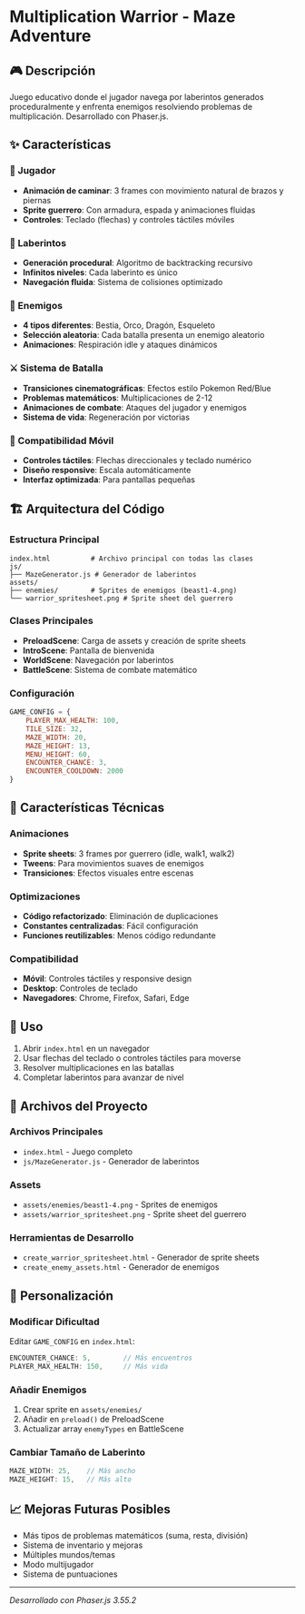 # Multiplication Warrior - Maze Adventure

## 🎮 Descripción
Juego educativo donde el jugador navega por laberintos generados proceduralmente y enfrenta enemigos resolviendo problemas de multiplicación. Desarrollado con Phaser.js.

## ✨ Características

### 🏃 Jugador
- **Animación de caminar**: 3 frames con movimiento natural de brazos y piernas
- **Sprite guerrero**: Con armadura, espada y animaciones fluidas
- **Controles**: Teclado (flechas) y controles táctiles móviles

### 🏰 Laberintos
- **Generación procedural**: Algoritmo de backtracking recursivo
- **Infinitos niveles**: Cada laberinto es único
- **Navegación fluida**: Sistema de colisiones optimizado

### 👹 Enemigos
- **4 tipos diferentes**: Bestia, Orco, Dragón, Esqueleto
- **Selección aleatoria**: Cada batalla presenta un enemigo aleatorio
- **Animaciones**: Respiración idle y ataques dinámicos

### ⚔️ Sistema de Batalla
- **Transiciones cinematográficas**: Efectos estilo Pokemon Red/Blue
- **Problemas matemáticos**: Multiplicaciones de 2-12
- **Animaciones de combate**: Ataques del jugador y enemigos
- **Sistema de vida**: Regeneración por victorias

### 📱 Compatibilidad Móvil
- **Controles táctiles**: Flechas direccionales y teclado numérico
- **Diseño responsive**: Escala automáticamente
- **Interfaz optimizada**: Para pantallas pequeñas

## 🏗️ Arquitectura del Código

### Estructura Principal
```
index.html          # Archivo principal con todas las clases
js/
├── MazeGenerator.js # Generador de laberintos
assets/
├── enemies/        # Sprites de enemigos (beast1-4.png)
└── warrior_spritesheet.png # Sprite sheet del guerrero
```

### Clases Principales
- **PreloadScene**: Carga de assets y creación de sprite sheets
- **IntroScene**: Pantalla de bienvenida
- **WorldScene**: Navegación por laberintos
- **BattleScene**: Sistema de combate matemático

### Configuración
```javascript
GAME_CONFIG = {
    PLAYER_MAX_HEALTH: 100,
    TILE_SIZE: 32,
    MAZE_WIDTH: 20,
    MAZE_HEIGHT: 13,
    MENU_HEIGHT: 60,
    ENCOUNTER_CHANCE: 3,
    ENCOUNTER_COOLDOWN: 2000
}
```

## 🎯 Características Técnicas

### Animaciones
- **Sprite sheets**: 3 frames por guerrero (idle, walk1, walk2)
- **Tweens**: Para movimientos suaves de enemigos
- **Transiciones**: Efectos visuales entre escenas

### Optimizaciones
- **Código refactorizado**: Eliminación de duplicaciones
- **Constantes centralizadas**: Fácil configuración
- **Funciones reutilizables**: Menos código redundante

### Compatibilidad
- **Móvil**: Controles táctiles y responsive design
- **Desktop**: Controles de teclado
- **Navegadores**: Chrome, Firefox, Safari, Edge

## 🚀 Uso

1. Abrir `index.html` en un navegador
2. Usar flechas del teclado o controles táctiles para moverse
3. Resolver multiplicaciones en las batallas
4. Completar laberintos para avanzar de nivel

## 📁 Archivos del Proyecto

### Archivos Principales
- `index.html` - Juego completo
- `js/MazeGenerator.js` - Generador de laberintos

### Assets
- `assets/enemies/beast1-4.png` - Sprites de enemigos
- `assets/warrior_spritesheet.png` - Sprite sheet del guerrero

### Herramientas de Desarrollo
- `create_warrior_spritesheet.html` - Generador de sprite sheets
- `create_enemy_assets.html` - Generador de enemigos

## 🔧 Personalización

### Modificar Dificultad
Editar `GAME_CONFIG` en `index.html`:
```javascript
ENCOUNTER_CHANCE: 5,        // Más encuentros
PLAYER_MAX_HEALTH: 150,     // Más vida
```

### Añadir Enemigos
1. Crear sprite en `assets/enemies/`
2. Añadir en `preload()` de PreloadScene
3. Actualizar array `enemyTypes` en BattleScene

### Cambiar Tamaño de Laberinto
```javascript
MAZE_WIDTH: 25,    // Más ancho
MAZE_HEIGHT: 15,   // Más alto
```

## 📈 Mejoras Futuras Posibles
- Más tipos de problemas matemáticos (suma, resta, división)
- Sistema de inventario y mejoras
- Múltiples mundos/temas
- Modo multijugador
- Sistema de puntuaciones

---
*Desarrollado con Phaser.js 3.55.2*